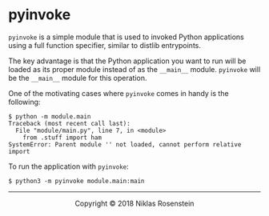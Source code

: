 # pyinvoke

`pyinvoke` is a simple module that is used to invoked Python applications
using a full function specifier, similar to distlib entrypoints.

The key advantage is that the Python application you want to run will be
loaded as its proper module instead of as the `__main__` module. `pyinvoke`
will be the `__main__` module for this operation.

One of the motivating cases where `pyinvoke` comes in handy is the following:

    $ python -m module.main
    Traceback (most recent call last):
      File "module/main.py", line 7, in <module>
        from .stuff import ham
    SystemError: Parent module '' not loaded, cannot perform relative import

To run the application with `pyinvoke`:

    $ python3 -m pyinvoke module.main:main

---

<p align="center">Copyright &copy; 2018 Niklas Rosenstein</p>
